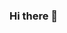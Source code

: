 ### Hi there 👋

<!--
**r0zetta/r0zetta** is a ✨ _special_ ✨ repository because its `README.md` (this file) appears on your GitHub profile.

Here are some ideas to get you started:

- 🔭 I’m currently working on multi-agent reinforcement learning, NLP, disinformation research, and cyber security.
- 🌱 I’m currently learning how to generate better visualizations.
- 👯 I’m looking to collaborate on disinformation research.
- 💬 Ask me about writing and communicating.
- 📫 How to reach me: @r0zetta on Twitter. (https://twitter.com/r0zetta)
- ⚡ Fun fact: I also play a lot of video games and enjoy cooking and coming up with new recipes.
-->
